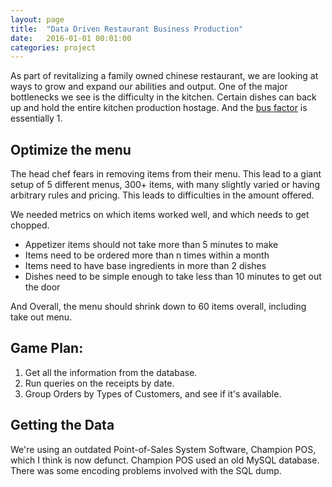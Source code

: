 ```yaml
---
layout: page
title:  "Data Driven Restaurant Business Production"
date:   2016-01-01 00:01:00
categories: project
---
```

As part of revitalizing a family owned chinese restaurant, we are looking at ways to grow and expand our abilities and output. One of the major bottlenecks we see is the difficulty in the kitchen. Certain dishes can back up and hold the entire kitchen production hostage. And the [bus factor][busfactor] is essentially 1.


## Optimize the menu

The head chef fears in removing items from their menu. This lead to a giant setup of 5 different menus, 300+ items, with many slightly varied or having arbitrary rules and pricing. This leads to difficulties in the amount offered.

We needed metrics on which items worked well, and which needs to get chopped.
- Appetizer items should not take more than 5 minutes to make
- Items need to be ordered more than n times within a month
- Items need to have base ingredients in more than 2 dishes
- Dishes need to be simple enough to take less than 10 minutes to get out the door

And Overall, the menu should shrink down to 60 items overall, including take out menu.

## Game Plan:

1. Get all the information from the database.
2. Run queries on the receipts by date.
3. Group Orders by Types of Customers, and see if it's available.

## Getting the Data

We're using an outdated Point-of-Sales System Software, Champion POS, which I think is now defunct.
Champion POS used an old MySQL database. There was some encoding problems involved with the SQL dump.
```

```

[busfactor]: https://en.wikipedia.org/wiki/Bus_factor
